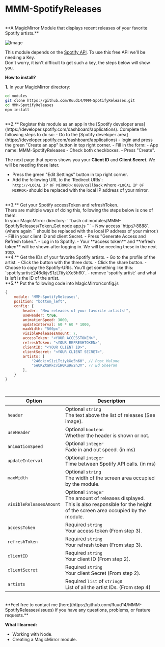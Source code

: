 # MMM-SpotifyReleases

<br>
**A MagicMirror Module that displays recent releases of your favorite Spotify artists.**
<br>


![Image](https://i.ibb.co/7rFQkg3/image.png)

This module depends on the [Spotify API](https://developer.spotify.com/documentation/web-api/). To use this free API we'll be needing a Key. <br>
Don't worry, it isn't difficult to get such a key, the steps below will show you.

**How to install?**

**1.**
In your MagicMirror directory: 

```bash
cd modules
git clone https://github.com/Ruud14/MMM-SpotifyReleases.git
cd MMM-SpotifyReleases
npm install
```
<br>
**2.**
Register this module as an app in the [Spotify developer area](https://developer.spotify.com/dashboard/applications).
Complete the following steps to do so:
- Go to the [Spotify developer area](https://developer.spotify.com/dashboard/applications) 
- login and press the green "Create an app" button in top right corner.
- Fill in the form:
    - App name: MMM-SpotifyReleases
    - Check both checkboxes.
    - Press "Create".
    
The next page that opens shows you your **Client ID** and **Client Secret**. 
We will be needing those later.

- Press the green "Edit Settings" button in top right corner.
- Add the following URL to the 'Redirect URIs': <br> `http://<LOCAL IP OF MIRROR>:8888/callback` where `<LOCAL IP OF MIRROR>` should be replaced with the local IP address of your mirror.

<br>
**3.**
Get your Spotify accessToken and refreshToken. <br>
There are multiple ways of doing this, following the steps below is one of them: <br>
In your MagicMirror directory: 
```bash
cd modules/MMM-SpotifyReleases/Token_Get
node app.js
```
- Now access `http://<LOCAL IP OF MIRROR>:8888`. (where again `<LOCAL IP OF MIRROR>` should be replaced with the local IP address of your mirror.)
- Fill in your client ID and client Secret.
- Press "Generate Access and Refresh token.".
- Log in to Spotify.
- Your **access token** and **refresh token** will be shown after logging in. We will be needing these in the next step.

<br>
**4.**
Get the IDs of your favorite Spotify artists.
- Go to the profile of the artist.
- Click the button with the three dots.
- Click the share button.
- Choose to copy the Spotify-URIs. You'll get something like this: `spotify:artist:246dkjvS1zLTtiykXe5h60`.
- remove 'spotify:artist:' and what is left is the ID of the artist.
<br>
**5.**
Put the following code into MagicMirror/config.js

```javascript
{
    module: 'MMM-SpotifyReleases',
    position: "bottom_left",
    config: {
        header: "New releases of your favorite artists!",
        useHeader: true,
        animationSpeed: 3000,
        updateInterval: 60 * 60 * 1000,
        maxWidth: "500px",
        visibleReleasesAmount: 7,
        accessToken: "<YOUR ACCESSTOKEN>", 
        refreshToken: "<YOUR REFRESHTOKEN>",
        clientID: "<YOUR CLIENT ID>", 
        clientSecret: "<YOUR CLIENT SECRET>",
        artists: [  
            "246dkjvS1zLTtiykXe5h60", // Post Malone
            "6eUKZXaKkcviH0Ku9w2n3V", // Ed Sheeran
        ],
    }
}
```
<br>

| Option  |  Description  |
|---|---|
| `header`  |  Optional `string`<br>The text above the list of releases (See image). |
| `useHeader`  |  Optional `boolean`<br>Whether the header is shown or not. |
| `animationSpeed`  |  Optional `integer`<br>Fade in and out speed. (in ms) |
| `updateInterval`  |  Optional `integer`<br>Time between Spotify API calls. (in ms) |
| `maxWidth`  |  Optional `string`<br> The width of the screen area occupied by the module. |
| `visibleReleasesAmount`  |  Optional `integer`<br> The amount of releases displayed.<br>This is also responsible for the height of the screen area occupied by the module. |
| `accessToken`  |  Required `string`<br>Your access token (From step 3). |
| `refreshToken`  |  Required `string`<br>Your refresh token (From step 3).  |
| `clientID`  |  Required `string`<br>Your client ID (From step 2).  |
| `clientSecret`  |  Required `string`<br>Your client Secret (From step 2).  |
| `artists`  |  Required `list` of `string`s<br>List of all the artist IDs. (From step 4) |

<br>
**Feel free to contact me [here](https://github.com/Ruud14/MMM-SpotifyReleases/issues) if you have any questions, problems, or feature requests.**
<br>

**What I learned:**
- Working with Node.
- Creating a MagicMirror module.





